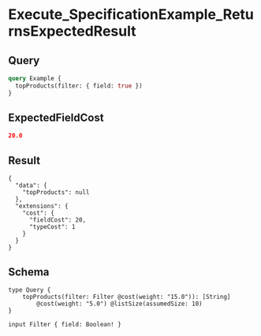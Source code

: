 # Execute_SpecificationExample_ReturnsExpectedResult

## Query

```graphql
query Example {
  topProducts(filter: { field: true })
}
```

## ExpectedFieldCost

```json
20.0
```

## Result

```text
{
  "data": {
    "topProducts": null
  },
  "extensions": {
    "cost": {
      "fieldCost": 20,
      "typeCost": 1
    }
  }
}
```

## Schema

```text
type Query {
    topProducts(filter: Filter @cost(weight: "15.0")): [String]
        @cost(weight: "5.0") @listSize(assumedSize: 10)
}

input Filter { field: Boolean! }
```

